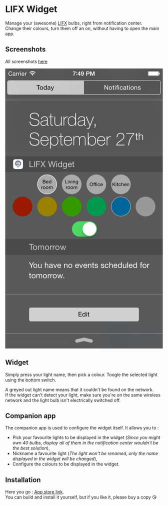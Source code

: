 LIFX Widget
===========

Manage your (awesome) [LIFX](http://www.lifx.co "LIFX's website") bulbs, right from notification center.  
Change their colours, turn them off an on, without having to open the main app.

Screenshots
-----------
All screenshots [here](https://github.com/DCMaxxx/LiFX-Widget/tree/master/screenshots, "screenshots")

![Widget screenshot](/screenshots/Widget.png?raw=true "Widget screenshot")

Widget
-----------
Simply press your light name, then pick a colour. Toogle the selected light using the bottom switch.

A greyed out light name means that it couldn't be found on the network.  
If the widget can't detect your light, make sure you're on the same wireless network and the light bulb isn't electrically switched off.

Companion app
-----------
The companion app is used to configure the widget itself. It allows you to :
- Pick your favourite lights to be displayed in the widget (*Since you might own 40 bulbs, display all of them in the notification center wouldn't be the best solution*),
- Nickname a favourite light (*The light won't be renamed, only the name displayed in the widget will be changed*),
- Configure the colours to be displayed in the widget.

Installation
-----------
Here you go : [App store link](https://itunes.apple.com/ca/app/lifx-widget/id920453360?mt=8&ign-mpt=uo%3D2).  
You can build and install it yourself, but if you like it, please buy a copy 😘
